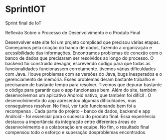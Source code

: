 # SprintIOT
Sprint final de IoT


Reflexão Sobre o Processo de Desenvolvimento e o Produto Final

Desenvolver este site foi um projeto complicad que precisou várias etapas. Começamos pela criação do banco de dados, fazendo a organização e acessibilidade das informações. Encontramos problemas de conexão com o banco de dados que precisaram ser resolvidos ao longo do processo. O backend foi construído devagar, escrevendo código para que todas as funcionalidades funcionassem corretamente.
tivemos várias dificuldades com Java. Houve problemas com as versões do Java, bugs inesperados e o gerenciamento de memória. Esses problemas deram bastante trabalho e precisaram de bastante tempo para resolver. Tivemos que depurar bastante o código para garantir que o app funcionasse bem. 
Além do site, também desenvolvemos um aplicativo Android nativo, que também foi difícil .
O desenvolvimento do app apresentou algumas dificuldades, mas conseguimos resolver. No final, ver tudo funcionando bem foi a recompensa . Cada parte do projeto - banco de dados, backend e app Android - foi essencial para o sucesso do produto final.
Essa experiência destacou a importância da integração entre diferentes áreas de desenvolvimento e a colaboração em equipe. No fim, o resultado final compensou todo o esforço e superação dosproblemas encontrados.
